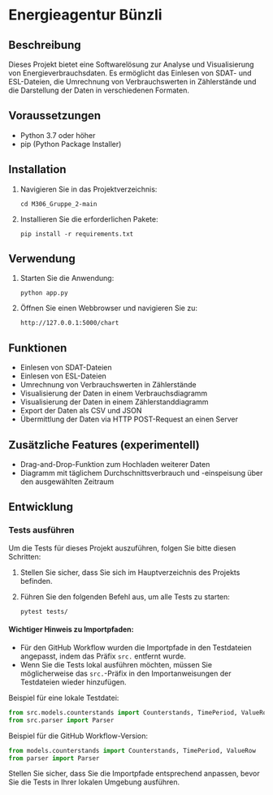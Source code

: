 # Energieagentur Bünzli

## Beschreibung
Dieses Projekt bietet eine Softwarelösung zur Analyse und Visualisierung von Energieverbrauchsdaten. Es ermöglicht das Einlesen von SDAT- und ESL-Dateien, die Umrechnung von Verbrauchswerten in Zählerstände und die Darstellung der Daten in verschiedenen Formaten.

## Voraussetzungen
- Python 3.7 oder höher
- pip (Python Package Installer)

## Installation
1. Navigieren Sie in das Projektverzeichnis:
   ```
   cd M306_Gruppe_2-main
   ```
2. Installieren Sie die erforderlichen Pakete:
   ```
   pip install -r requirements.txt
   ```

## Verwendung
1. Starten Sie die Anwendung:
   ```
   python app.py
   ```
2. Öffnen Sie einen Webbrowser und navigieren Sie zu:
   ```
   http://127.0.0.1:5000/chart
   ```

## Funktionen
- Einlesen von SDAT-Dateien
- Einlesen von ESL-Dateien
- Umrechnung von Verbrauchswerten in Zählerstände
- Visualisierung der Daten in einem Verbrauchsdiagramm
- Visualisierung der Daten in einem Zählerstanddiagramm
- Export der Daten als CSV und JSON
- Übermittlung der Daten via HTTP POST-Request an einen Server

## Zusätzliche Features (experimentell)
- Drag-and-Drop-Funktion zum Hochladen weiterer Daten
- Diagramm mit täglichem Durchschnittsverbrauch und -einspeisung über den ausgewählten Zeitraum


## Entwicklung

### Tests ausführen

Um die Tests für dieses Projekt auszuführen, folgen Sie bitte diesen Schritten:

1. Stellen Sie sicher, dass Sie sich im Hauptverzeichnis des Projekts befinden.

2. Führen Sie den folgenden Befehl aus, um alle Tests zu starten:
   ```
   pytest tests/
   ```

#### Wichtiger Hinweis zu Importpfaden:

- Für den GitHub Workflow wurden die Importpfade in den Testdateien angepasst, indem das Präfix `src.` entfernt wurde.
- Wenn Sie die Tests lokal ausführen möchten, müssen Sie möglicherweise das `src.`-Präfix in den Importanweisungen der Testdateien wieder hinzufügen.

Beispiel für eine lokale Testdatei:
```python
from src.models.counterstands import Counterstands, TimePeriod, ValueRow
from src.parser import Parser
```

Beispiel für die GitHub Workflow-Version:
```python
from models.counterstands import Counterstands, TimePeriod, ValueRow
from parser import Parser
```

Stellen Sie sicher, dass Sie die Importpfade entsprechend anpassen, bevor Sie die Tests in Ihrer lokalen Umgebung ausführen.
